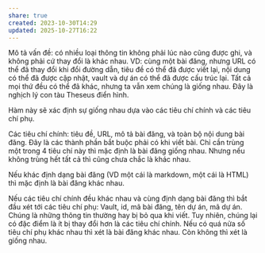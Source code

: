 ```yaml
---
share: true
created: 2023-10-30T14:29
updated: 2025-10-27T16:22
---
```

Mô tả vấn đề: có nhiều loại thông tin không phải lúc nào cũng được ghi, và không phải cứ thay đổi là khác nhau. VD: cùng một bài đăng, nhưng URL có thể đã thay đổi khi đổi đường dẫn, tiêu đề có thể đã được viết lại, nội dung có thể đã được cập nhật, vault và dự án có thể đã được cấu trúc lại. Tất cả mọi thứ đều có thể đã khác, nhưng ta vẫn xem chúng là giống nhau. Đây là nghịch lý con tàu Theseus điển hình.
 
Hàm này sẽ xác định sự giống nhau dựa vào các tiêu chí chính và các tiêu chí phụ.

Các tiêu chí chính: tiêu đề, URL, mô tả bài đăng, và toàn bộ nội dung bài đăng. Đây là các thành phần bắt buộc phải có khi viết bài. Chỉ cần trùng một trong 4 tiêu chí này thì mặc định là bài đăng giống nhau. Nhưng nếu không trùng hết tất cả thì cũng chưa chắc là khác nhau.

Nếu khác định dạng bài đăng (VD một cái là markdown, một cái là HTML) thì mặc định là bài đăng khác nhau.

Nếu các tiêu chí chính đều khác nhau và cùng định dạng bài đăng thì bắt đầu xét tới các tiêu chí phụ: Vault, id, mã bài đăng, tên dự án, mã dự án. Chúng là những thông tin thường hay bị bỏ qua khi viết. Tuy nhiên, chúng lại có đặc điểm là ít bị thay đổi hơn là các tiêu chí chính. Nếu có quá nửa số tiêu chí phụ khác nhau thì xét là bài đăng khác nhau. Còn không thì xét là giống nhau.